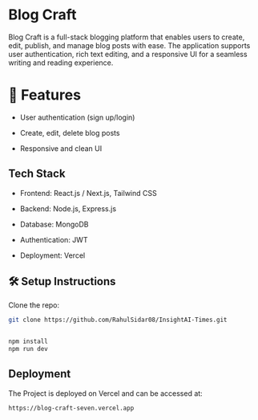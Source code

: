 # Blog Craft

Blog Craft is a full-stack blogging platform that enables users to create, edit, publish, and manage blog posts with ease. The application supports user authentication, rich text editing, and a responsive UI for a seamless writing and reading experience.
 # 🚀 Features


- User authentication (sign up/login)

- Create, edit, delete blog posts

- Responsive and clean UI





## Tech Stack

- Frontend: React.js / Next.js, Tailwind CSS 

- Backend: Node.js, Express.js

- Database: MongoDB 

- Authentication: JWT 

- Deployment:  Vercel


## 🛠️ Setup Instructions

Clone the repo:

```bash
git clone https://github.com/RahulSidar08/InsightAI-Times.git
  
```


```bash
npm install
npm run dev

```


## Deployment

The Project is deployed on Vercel and can be accessed at:

```bash
https://blog-craft-seven.vercel.app
```



